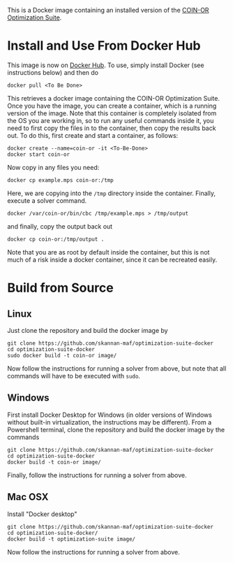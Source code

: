 This is a Docker image containing an installed version of the [COIN-OR
Optimization Suite](https://github.com/coin-or/COIN-OR-OptimizationSuite).

# Install and Use From Docker Hub

This image is now on [Docker
Hub](https://hub.docker.com/r/tkralphs/coinor-optimization-suite/). To use,
simply install Docker (see instructions below) and then do

```
docker pull <To Be Done>
```

This retrieves a docker image containing the COIN-OR Optimization Suite. Once
you have the image, you can create a container, which is a running version of
the image. Note that this container is completely isolated from the OS you are
working in, so to run any useful commands inside it, you need to first copy
the files in to the container, then copy the results back out. To do this,
first create and start a container, as follows:

```
docker create --name=coin-or -it <To-Be-Done>
docker start coin-or
```

Now copy in any files you need:

```
docker cp example.mps coin-or:/tmp
```

Here, we are copying into the `/tmp` directory inside the container. Finally,
execute a solver command.

```
docker /var/coin-or/bin/cbc /tmp/example.mps > /tmp/output
```

and finally, copy the output back out

```
docker cp coin-or:/tmp/output .
```

Note that you are as root by default inside the container, but this is not
much of a risk inside a docker container, since it can be recreated easily.

# Build from Source

## Linux

Just clone the repository and build the docker image by

```
git clone https://github.com/skannan-maf/optimization-suite-docker
cd optimization-suite-docker
sudo docker build -t coin-or image/
```

Now follow the instructions for running a solver from above, but note that all
commands will have to be executed with `sudo`.

## Windows

First install Docker Desktop for Windows (in older versions of Windows without
built-in virtualization, the instructions may be different). From a Powershell
terminal, clone the repository and build the docker image by the commands

```
git clone https://github.com/skannan-maf/optimization-suite-docker
cd optimization-suite-docker
docker build -t coin-or image/
```

Finally, follow the instructions for running a solver from above.

## Mac OSX

Install "Docker desktop"

```
git clone https://github.com/skannan-maf/optimization-suite-docker
cd optimization-suite-docker/
docker build -t optimization-suite image/
```

Now follow the instructions for running a solver from above.
